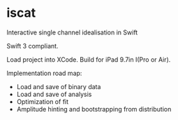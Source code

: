 # iscat
Interactive single channel idealisation in Swift

Swift 3 compliant.

Load project into XCode. Build for iPad 9.7in I(Pro or Air).

Implementation road map:

* Load and save of binary data
* Load and save of analysis
* Optimization of fit
* Amplitude hinting and bootstrapping from distribution

